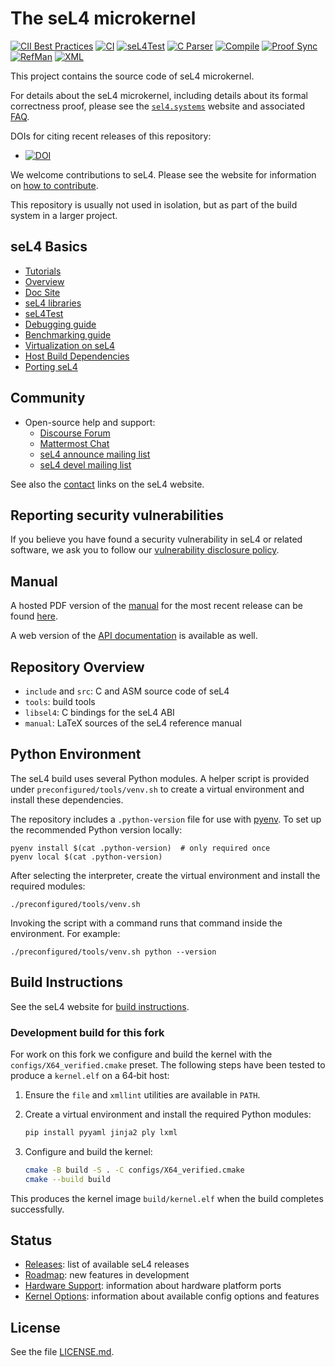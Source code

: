 <!--
     Copyright 2014, General Dynamics C4 Systems

     SPDX-License-Identifier: GPL-2.0-only
-->

The seL4 microkernel
====================

[![CII Best Practices](https://bestpractices.coreinfrastructure.org/projects/5003/badge)](https://bestpractices.coreinfrastructure.org/projects/5003)
[![CI](https://github.com/seL4/seL4/actions/workflows/push.yml/badge.svg)](https://github.com/seL4/seL4/actions/workflows/push.yml)
[![seL4Test](https://github.com/seL4/seL4/actions/workflows/sel4test-deploy.yml/badge.svg)](https://github.com/seL4/seL4/actions/workflows/sel4test-deploy.yml)
[![C Parser](https://github.com/seL4/seL4/actions/workflows/cparser.yml/badge.svg)](https://github.com/seL4/seL4/actions/workflows/cparser.yml)
[![Compile](https://github.com/seL4/seL4/actions/workflows/compilation-checks.yml/badge.svg)](https://github.com/seL4/seL4/actions/workflows/compilation-checks.yml)
[![Proof Sync](https://github.com/seL4/seL4/actions/workflows/preprocess-deploy.yml/badge.svg)](https://github.com/seL4/seL4/actions/workflows/preprocess-deploy.yml)
[![RefMan](https://github.com/seL4/seL4/actions/workflows/manual.yml/badge.svg)](https://github.com/seL4/seL4/actions/workflows/manual.yml)
[![XML](https://github.com/seL4/seL4/actions/workflows/xml_lint.yml/badge.svg)](https://github.com/seL4/seL4/actions/workflows/xml_lint.yml)

This project contains the source code of seL4 microkernel.

For details about the seL4 microkernel, including details about its formal
correctness proof, please see the [`sel4.systems`][1] website and associated
[FAQ][2].

DOIs for citing recent releases of this repository:

- [![DOI][4]](https://doi.org/10.5281/zenodo.591727)

We welcome contributions to seL4. Please see the website for information
on [how to contribute][3].

This repository is usually not used in isolation, but as part of the build
system in a larger project.

  [1]: http://sel4.systems/
  [2]: https://sel4.systems/About/FAQ.html
  [3]: https://sel4.systems/Contribute/
  [4]: https://zenodo.org/badge/DOI/10.5281/zenodo.591727.svg
  [5]: https://sel4.systems/Info/Docs/seL4-manual-latest.pdf
  [6]: https://docs.sel4.systems/projects/buildsystem/host-dependencies.html
  [7]: https://docs.sel4.systems/releases/seL4.html
  [8]: https://docs.sel4.systems/projects/sel4/api-doc.html

seL4 Basics
---------------

- [Tutorials](https://docs.sel4.systems/Tutorials)
- [Overview](https://sel4.systems/Learn/)
- [Doc Site](https://docs.sel4.systems/)
- [seL4 libraries](https://docs.sel4.systems/projects/user_libs)
- [seL4Test](https://docs.sel4.systems/projects/sel4test/)
- [Debugging guide](https://docs.sel4.systems/projects/sel4-tutorials/debugging-guide.html)
- [Benchmarking guide](https://docs.sel4.systems/projects/sel4-tutorials/benchmarking-guide.html)
- [Virtualization on seL4](https://docs.sel4.systems/projects/virtualization/)
- [Host Build Dependencies](https://docs.sel4.systems/projects/buildsystem/host-dependencies.html)
- [Porting seL4](https://docs.sel4.systems/projects/sel4/porting.html)

Community
---------

- Open-source help and support:
  - [Discourse Forum](https://sel4.discourse.group/)
  - [Mattermost Chat](https://mattermost.trustworthy.systems/sel4-external/)
  - [seL4 announce mailing list](https://lists.sel4.systems/postorius/lists/announce.sel4.systems)
  - [seL4 devel mailing list](https://lists.sel4.systems/postorius/lists/devel.sel4.systems)

See also the [contact] links on the seL4 website.

[contact]: https://sel4.systems/contact.html

Reporting security vulnerabilities
----------------------------------

If you believe you have found a security vulnerability in seL4 or related
software, we ask you to follow our [vulnerability disclosure policy][VDP].

[VDP]: https://github.com/seL4/seL4/blob/master/SECURITY.md

Manual
------

A hosted PDF version of the [manual](manual/) for the most recent release can be found [here][5].

A web version of the [API documentation][8] is available as well.

Repository Overview
-------------------

- `include` and `src`: C and ASM source code of seL4
- `tools`: build tools
- `libsel4`: C bindings for the seL4 ABI
- `manual`: LaTeX sources of the seL4 reference manual

Python Environment
------------------

The seL4 build uses several Python modules. A helper script is provided under
`preconfigured/tools/venv.sh` to create a virtual environment and install
these dependencies.

The repository includes a `.python-version` file for use with
[pyenv](https://github.com/pyenv/pyenv).  To set up the recommended Python
version locally:

```
pyenv install $(cat .python-version)  # only required once
pyenv local $(cat .python-version)
```

After selecting the interpreter, create the virtual environment and install
the required modules:

```
./preconfigured/tools/venv.sh
```

Invoking the script with a command runs that command inside the environment.
For example:

```
./preconfigured/tools/venv.sh python --version
```

Build Instructions
------------------

See the seL4 website for [build instructions][6].

### Development build for this fork

For work on this fork we configure and build the kernel with the
`configs/X64_verified.cmake` preset.  The following steps have been
tested to produce a `kernel.elf` on a 64‑bit host:

1. Ensure the `file` and `xmllint` utilities are available in `PATH`.
2. Create a virtual environment and install the required Python modules:

   ```sh
   pip install pyyaml jinja2 ply lxml
   ```

3. Configure and build the kernel:

   ```sh
   cmake -B build -S . -C configs/X64_verified.cmake
   cmake --build build
   ```

This produces the kernel image `build/kernel.elf` when the build
completes successfully.

Status
------

- [Releases][7]: list of available seL4 releases
- [Roadmap](https://sel4.systems/roadmap.html): new features in development
- [Hardware Support](https://docs.sel4.systems/Hardware/): information about hardware platform ports
- [Kernel Options](https://docs.sel4.systems/projects/sel4/configurations.html): information about available
  config options and features

License
-------

See the file [LICENSE.md](./LICENSE.md).
